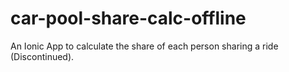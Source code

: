 # car-pool-share-calc-offline
An Ionic App to calculate the share of each person sharing a ride (Discontinued).

